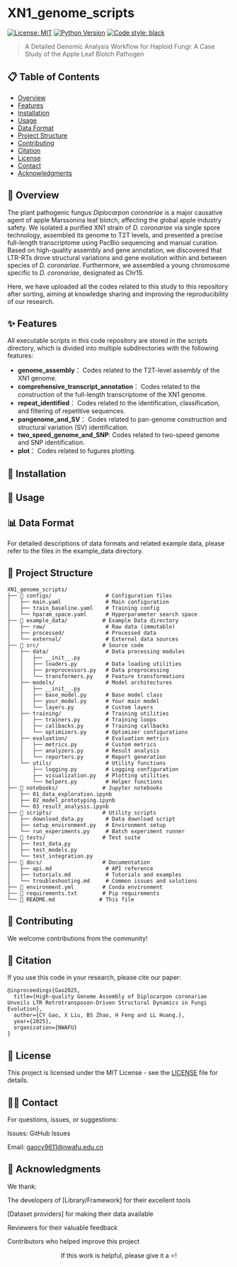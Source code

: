 # XN1_genome_scripts

[![License: MIT](https://img.shields.io/badge/License-MIT-yellow.svg)](https://opensource.org/licenses/MIT)
[![Python Version](https://img.shields.io/badge/python-3.8%2B-blue)](https://www.python.org/downloads/)
[![Code style: black](https://img.shields.io/badge/code%20style-black-000000.svg)](https://github.com/psf/black)

> A Detailed Genomic Analysis Workflow for Haploid Fungi: A Case Study of the Apple Leaf Blotch Pathogen

## 📋 Table of Contents

- [Overview](https://github.com/GaoChengyu/XN1_genome_scripts/blob/main/README.md#-overview)
- [Features](https://github.com/GaoChengyu/XN1_genome_scripts/blob/main/README.md#-features)
- [Installation](https://github.com/GaoChengyu/XN1_genome_scripts/blob/main/README.md#-installation)
- [Usage](https://github.com/GaoChengyu/XN1_genome_scripts/blob/main/README.md#-usage)
- [Data Format](https://github.com/GaoChengyu/XN1_genome_scripts/blob/main/README.md#-data-format)
- [Project Structure](https://github.com/GaoChengyu/XN1_genome_scripts/blob/main/README.md#-project-structure)
- [Contributing](https://github.com/GaoChengyu/XN1_genome_scripts/blob/main/README.md#-contributing)
- [Citation](https://github.com/GaoChengyu/XN1_genome_scripts/blob/main/README.md#-citation)
- [License](https://github.com/GaoChengyu/XN1_genome_scripts/blob/main/README.md#-license)
- [Contact](https://github.com/GaoChengyu/XN1_genome_scripts/blob/main/README.md#%E2%80%8D%EF%B8%8F-contact)
- [Acknowledgments](https://github.com/GaoChengyu/XN1_genome_scripts/blob/main/README.md#-acknowledgments)

## 🎯 Overview
The plant pathogenic fungus *Diplocarpon coronariae* is a major causative agent of apple Marssonina leaf blotch, affecting the global apple industry safety. We isolated a purified XN1 strain of *D. coronariae* via single spore technology, assembled its genome to T2T levels, and presented a precise full-length transcriptome using PacBio sequencing and manual curation. Based on high-quality assembly and gene annotation, we discovered that LTR-RTs drove structural variations and gene evolution within and between species of *D. coronariae*. Furthermore, we assembled a young chromosome specific to *D. coronariae*, designated as Chr15.

Here, we have uploaded all the codes related to this study to this repository after sorting, aiming at knowledge sharing and improving the reproducibility of our research.

## ✨ Features
All executable scripts in this code repository are stored in the scripts directory, which is divided into multiple subdirectories with the following features:

- **genome_assembly**： Codes related to the T2T-level assembly of the XN1 genome.
- **comprehensive_transcript_annotation**： Codes related to the construction of the full-length transcriptome of the XN1 genome.
- **repeat_identified**： Codes related to the identification, classification, and filtering of repetitive sequences.
- **pangenome_and_SV**： Codes related to pan-genome construction and structural variation (SV) identification.
- **two_speed_genome_and_SNP**:  Codes related to two-speed genome and SNP identification.
- **plot**： Codes related to fugures plotting.

## 🚀 Installation

## 📖 Usage

## 📊 Data Format

For detailed descriptions of data formats and related example data, please refer to the files in the example_data directory.

## 📁 Project Structure

```{}
XN1_genome_scripts/
├── 📁 configs/                 # Configuration files
│   ├── main.yaml              # Main configuration
│   ├── train_baseline.yaml    # Training config
│   └── hparam_space.yaml      # Hyperparameter search space
├── 📁 example_data/           # Example Data directory
│   ├── raw/                   # Raw data (immutable)
│   ├── processed/             # Processed data
│   └── external/              # External data sources
├── 📁 src/                    # Source code
│   ├── data/                  # Data processing modules
│   │   ├── __init__.py
│   │   ├── loaders.py         # Data loading utilities
│   │   ├── preprocessors.py   # Data preprocessing
│   │   └── transformers.py    # Feature transformations
│   ├── models/                # Model architectures
│   │   ├── __init__.py
│   │   ├── base_model.py      # Base model class
│   │   ├── your_model.py      # Your main model
│   │   └── layers.py          # Custom layers
│   ├── training/              # Training utilities
│   │   ├── trainers.py        # Training loops
│   │   ├── callbacks.py       # Training callbacks
│   │   └── optimizers.py      # Optimizer configurations
│   ├── evaluation/            # Evaluation metrics
│   │   ├── metrics.py         # Custom metrics
│   │   ├── analyzers.py       # Result analysis
│   │   └── reporters.py       # Report generation
│   └── utils/                 # Utility functions
│       ├── logging.py         # Logging configuration
│       ├── visualization.py   # Plotting utilities
│       └── helpers.py         # Helper functions
├── 📁 notebooks/              # Jupyter notebooks
│   ├── 01_data_exploration.ipynb
│   ├── 02_model_prototyping.ipynb
│   └── 03_result_analysis.ipynb
├── 📁 scripts/                # Utility scripts
│   ├── download_data.py       # Data download script
│   ├── setup_environment.py   # Environment setup
│   └── run_experiments.py     # Batch experiment runner
├── 📁 tests/                  # Test suite
│   ├── test_data.py
│   ├── test_models.py
│   └── test_integration.py
├── 📁 docs/                   # Documentation
│   ├── api.md                 # API reference
│   ├── tutorials.md           # Tutorials and examples
│   └── troubleshooting.md     # Common issues and solutions
├── 📄 environment.yml         # Conda environment
├── 📄 requirements.txt        # Pip requirements
└── 📄 README.md              # This file
```

## 🤝 Contributing
We welcome contributions from the community! 

## 📝 Citation
If you use this code in your research, please cite our paper:

```{bibtex}
@inproceedings{Gao2025,
  title={High-quality Genome Assembly of Diplocarpon coronariae Unveils LTR Retrotransposon-Driven Structural Dynamics in Fungi Evolution},
  author={CY Gao, X Liu, BS Zhao, H Feng and LL Huang.},
  year={2025},
  organization={NWAFU}
}
```

## 📄 License
This project is licensed under the MIT License - see the [LICENSE](https://github.com/GaoChengyu/XN1_genome_scripts/blob/main/LICENSE) file for details.

## 🙋‍♂️ Contact
For questions, issues, or suggestions:

Issues: GitHub Issues

Email: gaocy9611@nwafu.edu.cn


## 🙏 Acknowledgments
We thank:

The developers of [Library/Framework] for their excellent tools

[Dataset providers] for making their data available

Reviewers for their valuable feedback

Contributors who helped improve this project



<div align="center">
If this work is helpful, please give it a ⭐!

</div> 

